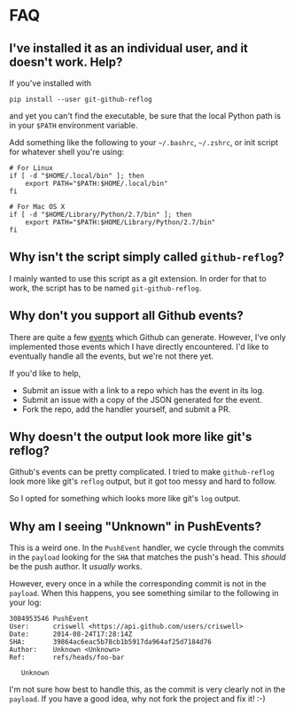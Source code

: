 # FAQ

## I've installed it as an individual user, and it doesn't work. Help?

If you've installed with

```
pip install --user git-github-reflog
```

and yet you can't find the executable, be sure that the local Python path is
in your `$PATH` environment variable.

Add something like the following to your `~/.bashrc`, `~/.zshrc`, or init
script for whatever shell you're using:

```
# For Linux
if [ -d "$HOME/.local/bin" ]; then
    export PATH="$PATH:$HOME/.local/bin"
fi

# For Mac OS X
if [ -d "$HOME/Library/Python/2.7/bin" ]; then
    export PATH="$PATH:$HOME/Library/Python/2.7/bin"
fi
```

## Why isn't the script simply called `github-reflog`?

I mainly wanted to use this script as a git extension. In order for that
to work, the script has to be named `git-github-reflog`.

## Why don't you support all Github events?

There are quite a few
[events](https://developer.github.com/v3/activity/events/types/) which
Github can generate. However, I've only implemented those events which I have
directly encountered. I'd like to eventually handle all the events, but we're
not there yet.

If you'd like to help,

* Submit an issue with a link to a repo which has the event in its log.
* Submit an issue with a copy of the JSON generated for the event.
* Fork the repo, add the handler yourself, and submit a PR.

## Why doesn't the output look more like git's reflog?

Github's events can be pretty complicated. I tried to make `github-reflog`
look more like git's `reflog` output, but it got too messy and hard to follow.

So I opted for something which looks more like git's `log` output.

## Why am I seeing "Unknown" in PushEvents?

This is a weird one. In the `PushEvent` handler, we cycle through the commits
in the `payload` looking for the `SHA` that matches the push's head. This
*should* be the push author. It *usually* works.

However, every once in a while the corresponding commit is not in the
`payload`. When this happens, you see something similar to the following in
your log:

```
3084953546 PushEvent
User:      criswell <https://api.github.com/users/criswell>
Date:      2014-08-24T17:28:14Z
SHA:       39864ac6eac5b78cb1b5917da964af25d7184d76
Author:    Unknown <Unknown>
Ref:       refs/heads/foo-bar

   Unknown
```

I'm not sure how best to handle this, as the commit is very clearly not in the
`payload`. If you have a good idea, why not fork the project and fix it! :-)

